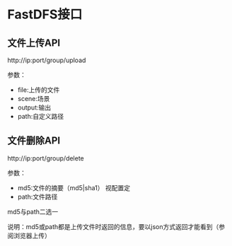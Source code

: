 # FastDFS接口

## 文件上传API

http://ip:port/group/upload

参数：

- file:上传的文件
- scene:场景
- output:输出
- path:自定义路径

## 文件删除API

http://ip:port/group/delete

参数：

- md5:文件的摘要（md5|sha1） 视配置定
- path:文件路径

md5与path二选一

说明：md5或path都是上传文件时返回的信息，要以json方式返回才能看到（参阅浏览器上传）
